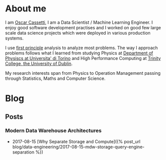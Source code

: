 # About me 

I am [Oscar Cassetti](www.linkedin.com/in/ocassetti/), I am a Data Scientist / Machine Learning Engineer.
I enjoy good software development practises and I worked on good few large scale data science projects which were deployed in various production systems. 

I use [first principle](https://en.wikipedia.org/wiki/First_principle) analysis to analyze most problems. 
The way I approach problems follows what I learned from studying Physics at [Department of Physiscs at Universita' di Torino](http://www.df.unito.it/do/home.pl) and
High Performance Computing at [Trinity College, the University of Dublin](https://www.tcd.ie/).

My research interests span from Physics to Operation Management passing through Statistics, Maths and Computer Science. 


# Blog 

##  Posts

### Modern Data Warehouse Architectures 

* 2017-08-15 [Why Separate Storage and Compute]({% post_url blog/data-engineering/2017-08-15-mdw-storage-query-engine-separation %})

